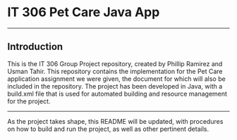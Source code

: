 IT 306 Pet Care Java App
===================

----------


Introduction
-------------

This is the IT 306 Group Project repository, created by Phillip Ramirez and Usman Tahir. This repository contains the implementation for the Pet Care application assignment we were given, the document for which will also be included in the repository. The project has been developed in Java, with a build.xml file that is used for automated building and resource management for the project.

----------

As the project takes shape, this README will be updated, with procedures on how to build and run the project, as well as other pertinent details.